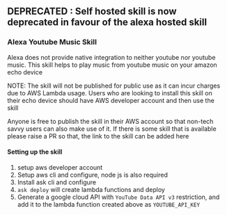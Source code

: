 ## DEPRECATED : Self hosted skill is now deprecated in favour of the alexa hosted skill

### Alexa Youtube Music Skill

Alexa does not provide native integration to neither youtube nor youtube music. This skill helps to play music from
youtube music on your amazon echo device

NOTE: The skill will not be published for public use as it can incur charges due to AWS Lambda usage.  Users who
are looking to install this skill on their echo device should have AWS developer account and then use the skill

Anyone is free to publish the skill in their AWS account so that non-tech savvy users can also make use of it. If there
is some skill that is available please raise a PR so that, the link to the skill can be added here

#### Setting up the skill
1. setup aws developer account
2. Setup aws cli and configure, node js is also required
3. Install ask cli and configure
4. `ask deploy` will create lambda functions and deploy
5. Generate a google cloud API with `YouTube Data API v3` restriction, and add it to the lambda function created 
above as `YOUTUBE_API_KEY`
